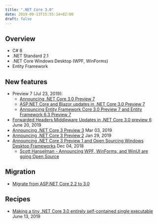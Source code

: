 ```yaml
---
title: ".NET Core 3.0"
date: 2019-09-13T15:55:14+02:00
draft: false
---
```


## Overview

- C# 8
- .NET Standard 2.1
- .NET Core Windows Desktop (WPF, WinForms)
- Entity Framework

## New features

- Preview 7 (Jul 23, 2019):
  - [Announcing .NET Core 3.0 Preview 7](https://devblogs.microsoft.com/dotnet/announcing-net-core-3-0-preview-7/)
  - [ASP.NET Core and Blazor updates in .NET Core 3.0 Preview 7](https://devblogs.microsoft.com/aspnet/asp-net-core-and-blazor-updates-in-net-core-3-0-preview-7/)
  - [Announcing Entity Framework Core 3.0 Preview 7 and Entity Framework 6.3 Preview 7](https://devblogs.microsoft.com/dotnet/announcing-entity-framework-core-3-0-preview-7-and-entity-framework-6-3-preview-7/)
- [Forwarded Headers Middleware Updates in .NET Core 3.0 preview 6](https://devblogs.microsoft.com/aspnet/forwarded-headers-middleware-updates-in-net-core-3-0-preview-6/) June 20, 2019
- [Announcing .NET Core 3 Preview 3](https://devblogs.microsoft.com/dotnet/announcing-net-core-3-preview-3/) Mar 03, 2019
- [Announcing .NET Core 3 Preview 2](https://devblogs.microsoft.com/dotnet/announcing-net-core-3-preview-2/) Jan 29, 2019
- [Announcing .NET Core 3 Preview 1 and Open Sourcing Windows Desktop Frameworks](https://devblogs.microsoft.com/dotnet/announcing-net-core-3-preview-1-and-open-sourcing-windows-desktop-frameworks/) Dec 04, 2018
  - [Scott Hanselman - Announcing WPF, WinForms, and WinUI are going Open Source](https://www.hanselman.com/blog/AnnouncingWPFWinFormsAndWinUIAreGoingOpenSource.aspx)

## Migration

- [Migrate from ASP.NET Core 2.2 to 3.0](https://docs.microsoft.com/en-us/aspnet/core/migration/22-to-30?view=aspnetcore-2.2&tabs=visual-studio)

## Recipes

- [Making a tiny .NET Core 3.0 entirely self-contained single executable](https://www.hanselman.com/blog/MakingATinyNETCore30EntirelySelfcontainedSingleExecutable.aspx) June 13, 2019
